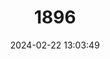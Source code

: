 ---
title: "1896"
category: "Apodemus hyrcanicus"
draft: false
date: 2024-02-22 13:03:49
languages:
  English: ["Caucasian Field Mouse", "Caucasus Field Mouse", "Talysh Field Mouse", "Hyrcanian Field Mouse"]
  German: ["Kaukasus-Waldmaus"]
  Russian: ["Talyshskaya Mysh"]
---